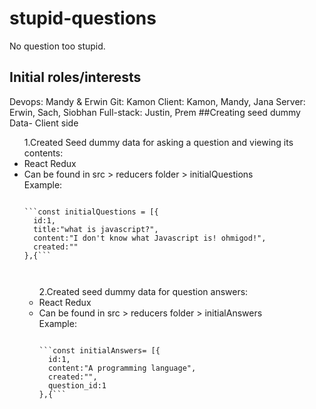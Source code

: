 # stupid-questions
No question too stupid.

## Initial roles/interests

Devops: Mandy & Erwin
Git: Kamon
Client: Kamon, Mandy, Jana
Server: Erwin, Sach, Siobhan
Full-stack: Justin, Prem
<enter>
##Creating seed dummy Data- Client side
<ul>
1.Created Seed dummy data for asking a question and viewing its contents:</li>
<li>React Redux</li>
<li>Can be found in src > reducers folder > initialQuestions </li>
Example: 
<pre>
<code>
```const initialQuestions = [{
  id:1,
  title:"what is javascript?",
  content:"I don't know what Javascript is! ohmigod!",
  created:""
},{```
</pre>
</code>
<ul>
2.Created seed dummy data for question answers: 
<li>React Redux </li>
<li>Can be found in src > reducers folder > initialAnswers </li>
Example:
<pre>
<code>
```const initialAnswers= [{
  id:1,
  content:"A programming language",
  created:"",
  question_id:1
},{```
</pre>
</code>
